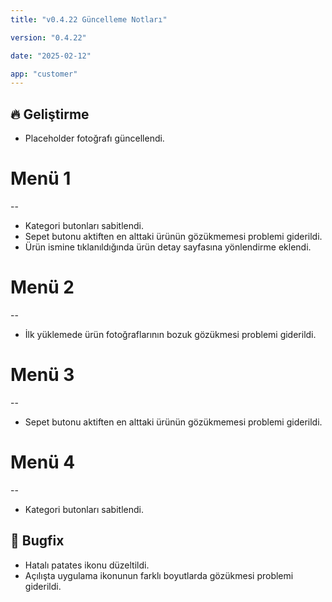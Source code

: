 ```yaml
---
title: "v0.4.22 Güncelleme Notları"

version: "0.4.22"

date: "2025-02-12"

app: "customer"
---
```

## 🔥 Geliştirme
- Placeholder fotoğrafı güncellendi.

# Menü 1
--
- Kategori butonları sabitlendi.
- Sepet butonu aktiften en alttaki ürünün gözükmemesi problemi giderildi.
- Ürün ismine tıklanıldığında ürün detay sayfasına yönlendirme eklendi.

# Menü 2
--
- İlk yüklemede ürün fotoğraflarının bozuk gözükmesi problemi giderildi.

# Menü 3
--
- Sepet butonu aktiften en alttaki ürünün gözükmemesi problemi giderildi.

# Menü 4
--
- Kategori butonları sabitlendi.


## 🐛 Bugfix
- Hatalı patates ikonu düzeltildi.
- Açılışta uygulama ikonunun farklı boyutlarda gözükmesi problemi giderildi.